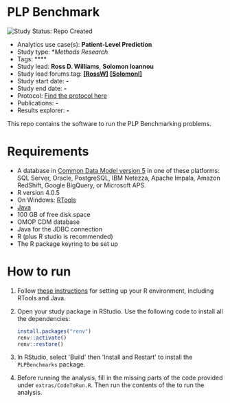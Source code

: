 PLP Benchmark
=============

<img src="https://img.shields.io/badge/Study%20Status-Repo%20Created-lightgray.svg" alt="Study Status: Repo Created">

- Analytics use case(s): **Patient-Level Prediction**
- Study type: **Methods Research*
- Tags: ****
- Study lead: **Ross D. Williams**, **Solomon Ioannou**
- Study lead forums tag: **[[RossW]](https://forums.ohdsi.org/u/rossw)** **[[SolomonI]](https://forums.ohdsi.org/u/solioa)**
- Study start date: **-**
- Study end date: **-**
- Protocol: [Find the protocol here](../blob/master/docs/Protocol/Protool.html)
- Publications: **-**
- Results explorer: **-**

This repo contains the software to run the PLP Benchmarking problems.

Requirements
============

- A database in [Common Data Model version 5](https://github.com/OHDSI/CommonDataModel) in one of these platforms: SQL Server, Oracle, PostgreSQL, IBM Netezza, Apache Impala, Amazon RedShift, Google BigQuery, or Microsoft APS.
- R version 4.0.5
- On Windows: [RTools](http://cran.r-project.org/bin/windows/Rtools/)
- [Java](http://java.com)
- 100 GB of free disk space
- OMOP CDM database
- Java for the JDBC connection
- R (plus R studio is recommended)
- The R package keyring to be set up

How to run
==========
1. Follow [these instructions](https://ohdsi.github.io/Hades/rSetup.html) for setting up your R environment, including RTools and Java.

2. Open your study package in RStudio. Use the following code to install all the dependencies:

	```r
	install.packages("renv")
	renv::activate()
	renv::restore()
	```

3. In RStudio, select 'Build' then 'Install and Restart' to install the `PLPBenchmarks` package.

4. Before running the analysis, fill in the missing parts of the code provided under `extras/CodeToRun.R`. Then run the contents of the to run the analysis. 
